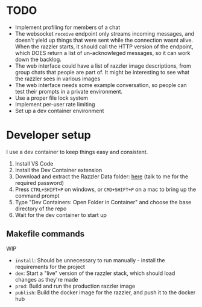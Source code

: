 # TODO

- Implement profiling for members of a chat
- The websocket `receive` endpoint only streams incoming messages, and doesn't yield up things that were sent while the connection wasnt alive. When the razzler starts, it should call the HTTP version of the endpoint, which DOES return a list of un-acknowleged messages, so it can work down the backlog.
- The web interface could have a list of razzler image descriptions, from group chats that people are part of. It might be interesting to see what the razzler sees in various images
- The web interface needs some example conversation, so people can test their prompts in a private environment.
- Use a proper file lock system
- Implement per-user rate limiting
- Set up a dev container environment



# Developer setup

I use a dev container to keep things easy and consistent.

1. Install VS Code
2. Install the Dev Container extension
3. Download and extract the Razzler Data folder: [here](https://nextcloud.wildjames.com/s/qcGffbm2Ygj28bs) (talk to me for the required password)
4. Press `CTRL+SHIFT+P` on windows, or `CMD+SHIFT+P` on a mac to bring up the command prompt
5. Type "Dev Containers: Open Folder in Container" and choose the base directory of the repo
6. Wait for the dev container to start up

## Makefile commands

WIP

- `install`: Should be unnecessary to run manually - install the requirements for the project
- `dev`: Start a "live" version of the razzler stack, which should load changes as they're made
- `prod`: Build and run the production razzler image
- `publish`: Build the docker image for the razzler, and push it to the docker hub

